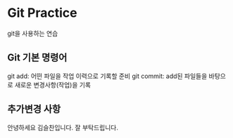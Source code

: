 # Git Practice

git을 사용하는 연습

## Git 기본 명령어
git add: 어떤 파일을 작업 이력으로 기록할 준비
git commit: add된 파일들을 바탕으로 새로운 변경사항(작업)을 기록

## 추가변경 사항

안녕하세요 김슬찬입니다. 잘 부탁드립니다.